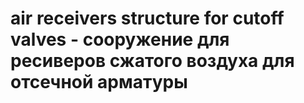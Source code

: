 # air receivers structure for cutoff valves - сооружение для ресиверов сжатого воздуха для отсечной арматуры
